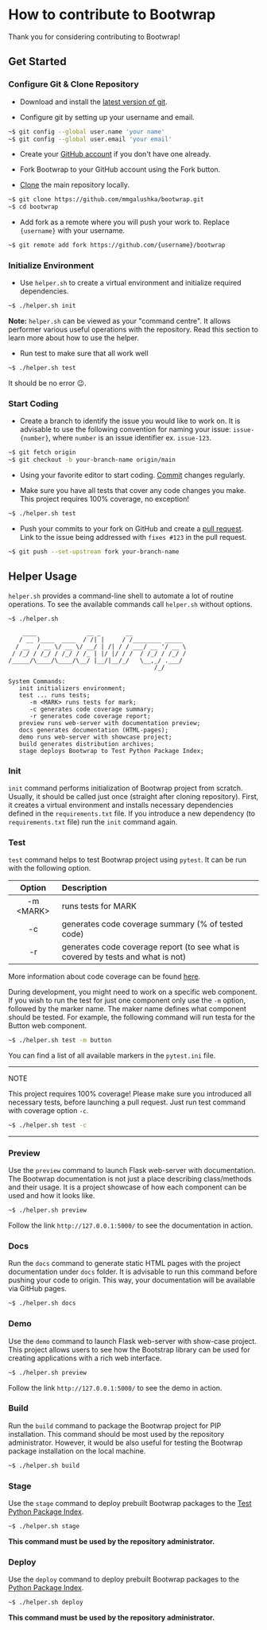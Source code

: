 # How to contribute to Bootwrap

Thank you for considering contributing to Bootwrap!

## Get Started

### Configure Git & Clone Repository

* Download and install the [latest version of git](https://git-scm.com/downloads).

* Configure git by setting up your username and email.

```bash
~$ git config --global user.name 'your name'
~$ git config --global user.email 'your email'
```

* Create your [GitHub account](https://github.com/join) if you don't have one already.

* Fork Bootwrap to your GitHub account using the Fork button.

* [Clone](https://docs.github.com/en/github/getting-started-with-github/fork-a-repo#step-2-create-a-local-clone-of-your-fork) the main repository locally.

```bash
~$ git clone https://github.com/mmgalushka/bootwrap.git
~$ cd bootwrap
```

* Add fork as a remote where you will push your work to. Replace `{username}` with your username.

```bash
~$ git remote add fork https://github.com/{username}/bootwrap
```

### Initialize Environment

* Use `helper.sh` to create a virtual environment and initialize required dependencies.

```bash
~$ ./helper.sh init
```

**Note:**  `helper.sh` can be viewed as your "command centre". It allows performer various useful operations with the repository. Read this section to learn more about how to use the helper.

* Run test to make sure that all work well

```bash
~$ ./helper.sh test
```

It should be no error :wink:.

### Start Coding

* Create a branch to identify the issue you would like to work on. It is advisable to use the following convention for naming your issue: `issue-{number}`, where `number` is an issue identifier ex. `issue-123`.

```bash
~$ git fetch origin
~$ git checkout -b your-branch-name origin/main
```

* Using your favorite editor to start coding. [Commit](https://dont-be-afraid-to-commit.readthedocs.io/en/latest/git/commandlinegit.html#commit-your-changes) changes regularly.

* Make sure you have all tests that cover any code changes you make. This project requires 100% coverage, no exception!

```bash
~$ ./helper.sh test
```

* Push your commits to your fork on GitHub and create a [pull request](https://docs.github.com/en/github/collaborating-with-issues-and-pull-requests/creating-a-pull-request). Link to the issue being addressed with `fixes #123` in the pull request.

```bash
~$ git push --set-upstream fork your-branch-name
```

## Helper Usage

`helper.sh` provides a command-line shell to automate a lot of routine operations. To see the available commands call `helper.sh` without options.

```text
~$ ./helper.sh

    ____              __ _       __                
   / __ )____  ____  / /| |     / /________ _____  
  / __  / __ \/ __ \/ __/ | /| / / ___/ __ '/ __ \ 
 / /_/ / /_/ / /_/ / /_ | |/ |/ / /  / /_/ / /_/ / 
/_____/\____/\____/\__/ |__/|__/_/   \__,_/ .___/  
                                         /_/       

System Commands:
   init initializers environment;
   test ... runs tests;
      -m <MARK> runs tests for mark;
      -c generates code coverage summary;
      -r generates code coverage report;
   preview runs web-server with documentation preview;
   docs generates documentation (HTML-pages);
   demo runs web-server with showcase project;
   build generates distribution archives;
   stage deploys Bootwrap to Test Python Package Index;
```

### Init

`init` command performs initialization of Bootwrap project from scratch. Usually, it should be called just once  (straight after cloning repository).  First, it creates a virtual environment and installs necessary dependencies defined in the `requirements.txt` file. If you introduce a new dependency (to `requirements.txt` file) run the `init` command again.

### Test

`test` command helps to test Bootwrap project using `pytest`. It can be run with the following option.

| Option      | Description |
|:-----------:|:------------|
| -m \<MARK\> | runs tests for MARK |
| -c          | generates code coverage summary (% of tested code) |
| -r          | generates code coverage report (to see what is covered by tests and what is not) |

More information about code coverage can be found [here](https://pytest-cov.readthedocs.io/en/latest/).

During development, you might need to work on a specific web component. If you wish to run the test for just one component only use the `-m` option,  followed by the marker name. The maker name defines what component should be tested. For example, the following command will run testa for the Button web component.

 ```bash
~$ ./helper.sh test -m button
```

You can find a list of all available markers in the `pytest.ini` file.

---  
  NOTE

  This project requires 100% coverage! Please make sure  you introduced all necessary tests, before launching a pull request. Just run test command with coverage option `-c`.

 ```bash
~$ ./helper.sh test -c
  ```

---

### Preview

Use the `preview` command to launch Flask web-server with documentation.  The Bootwrap documentation is not just a place describing class/methods and their usage. It is a project showcase of how each component can be used and how it looks like.  

```bash
~$ ./helper.sh preview
```

Follow the link `http://127.0.0.1:5000/` to see the documentation in action.

### Docs

Run the `docs` command to generate static HTML pages with the project documentation under `docs` folder. It is advisable to run this command before pushing your code to origin. This way, your documentation will be available via GitHub pages.

```bash
~$ ./helper.sh docs
```

### Demo

Use the `demo` command to launch Flask web-server with show-case project. This project allows users to see how the Bootstrap library can be used for creating applications with a rich web interface.

```bash
~$ ./helper.sh preview
```

Follow the link `http://127.0.0.1:5000/` to see the demo in action.

### Build

Run the `build` command to package the Bootwrap project for PIP installation. This command should be most used by the repository administrator. However, it would be also useful for testing the Bootwrap package installation on the local machine.  

```bash
~$ ./helper.sh build
```

### Stage

Use the `stage` command to deploy prebuilt Bootwrap packages to the [Test Python Package Index](https://test.pypi.org/).

```bash
~$ ./helper.sh stage
```

**This command must be used by the repository administrator.**

### Deploy

Use the `deploy` command to deploy prebuilt Bootwrap packages to the [Python Package Index](https://pypi.org/).

```bash
~$ ./helper.sh deploy
```

**This command must be used by the repository administrator.**
